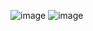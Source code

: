 ![image](https://github.com/nuritiras/OgrenciTakip/assets/47992544/758c803e-e33c-4f75-8ea0-caae21aced21)
![image](https://github.com/nuritiras/OgrenciTakip/assets/47992544/b1ada09f-9ab7-4c46-b736-5a1b9c0748b0)
